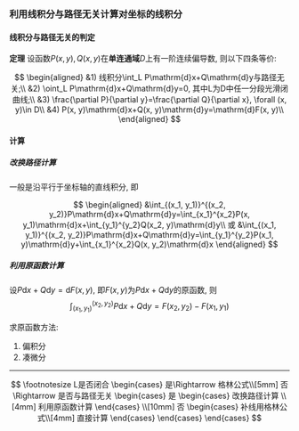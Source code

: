 ### 利用线积分与路径无关计算对坐标的线积分

#### 线积分与路径无关的判定

**定理** 设函数$P(x, y), Q(x, y)$在**单连通域**$D$上有一阶连续偏导数, 则以下四条等价:

$$
\begin{aligned}
&1) 线积分\int_L P\mathrm{d}x+Q\mathrm{d}y与路径无关;\\
&2) \oint_L P\mathrm{d}x+Q\mathrm{d}y=0, 其中L为D中任一分段光滑闭曲线;\\
&3) \frac{\partial P}{\partial y}=\frac{\partial Q}{\partial x}, \forall (x, y)\in D\\
&4) P(x, y)\mathrm{d}x+Q(x, y)\mathrm{d}y=\mathrm{d}F(x, y)\\
\end{aligned}
$$

#### 计算

##### 改换路径计算

一般是沿平行于坐标轴的直线积分, 即

$$
\begin{aligned}
&\int_{(x_1, y_1)}^{(x_2, y_2)}P\mathrm{d}x+Q\mathrm{d}y=\int_{x_1}^{x_2}P(x, y_1)\mathrm{d}x+\int_{y_1}^{y_2}Q(x_2, y)\mathrm{d}y\\
或
&\int_{(x_1, y_1)}^{(x_2, y_2)}P\mathrm{d}x+Q\mathrm{d}y=\int_{y_1}^{y_2}P(x_1, y)\mathrm{d}y+\int_{x_1}^{x_2}Q(x, y_2)\mathrm{d}x
\end{aligned}
$$

##### 利用原函数计算

设$P\mathrm{d}x+Q\mathrm{d}y=\mathrm{d}F(x, y)$, 即$F(x,y)$为$P\mathrm{d}x+Q\mathrm{d}y$的原函数, 则
$$\int_{(x_1, y_1)}^{(x_2, y_2)}P\mathrm{d}x+Q\mathrm{d}y=F(x_2, y_2)-F(x_1, y_1)$$

求原函数方法:

1. 偏积分
2. 凑微分

---

$$
\footnotesize L是否闭合
\begin{cases}
是\Rightarrow 格林公式\\[5mm]
否 \Rightarrow 是否与路径无关
\begin{cases}
是
\begin{cases}
改换路径计算 \\[4mm]
利用原函数计算
\end{cases} \\[10mm]
否
\begin{cases}
补线用格林公式\\[4mm]
直接计算
\end{cases}
\end{cases}
\end{cases}
$$

